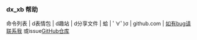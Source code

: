 ### dx_xb 帮助
命令列表
| d表情包 | d趣站 | d分享文件 | 蛤 |  ﾟ∀ﾟ)σ | github.com |
[如有bug请联系我](admin@spr233.eu.org) 或issue[GitHub仓库](https://github.com/pntang/dx_xb/issues)
